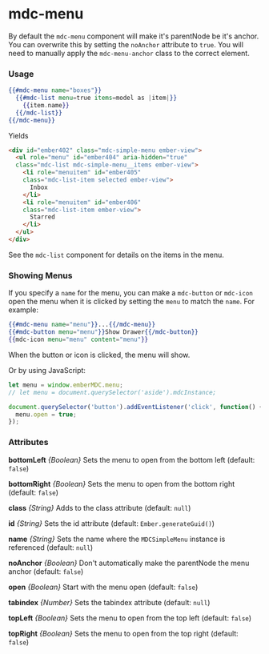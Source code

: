 # mdc-menu

By default the `mdc-menu` component will make it's parentNode
be it's anchor. You can overwrite this by setting the `noAnchor`
attribute to `true`. You will need to manually apply the `mdc-menu-anchor`
class to the correct element.

### Usage

```hbs
{{#mdc-menu name="boxes"}}
  {{#mdc-list menu=true items=model as |item|}}
    {{item.name}}
  {{/mdc-list}}
{{/mdc-menu}}
```

Yields

```html
<div id="ember402" class="mdc-simple-menu ember-view">
  <ul role="menu" id="ember404" aria-hidden="true"
  class="mdc-list mdc-simple-menu__items ember-view">
    <li role="menuitem" id="ember405"
    class="mdc-list-item selected ember-view">
      Inbox
    </li>
    <li role="menuitem" id="ember406"
    class="mdc-list-item ember-view">
      Starred
    </li>
  </ul>
</div>
```

See the `mdc-list` component for details on the items in the menu.

### Showing Menus

If you specify a `name` for the menu, you can make a `mdc-button`
or `mdc-icon` open the menu when it is clicked by setting the
`menu` to match the `name`. For example:

```hbs
{{#mdc-menu name="menu"}}...{{/mdc-menu}}
{{#mdc-button menu="menu"}}Show Drawer{{/mdc-button}}
{{mdc-icon menu="menu" content="menu"}}
```

When the button or icon is clicked, the menu will show.

Or by using JavaScript:

```js
let menu = window.emberMDC.menu;
// let menu = document.querySelector('aside').mdcInstance;

document.querySelector('button').addEventListener('click', function() {
  menu.open = true;
});
```

### Attributes

**bottomLeft** *{Boolean}* Sets the menu to open from the bottom left (default: `false`)

**bottomRight** *{Boolean}* Sets the menu to open from the bottom right (default: `false`)

**class** *{String}* Adds to the class attribute (default: `null`)

**id** *{String}* Sets the id attribute (default: `Ember.generateGuid()`)

**name** *{String}* Sets the name where the `MDCSimpleMenu` instance is referenced (default: `null`)

**noAnchor** *{Boolean}* Don't automatically make the parentNode the menu anchor (default: `false`)

**open** *{Boolean}* Start with the menu open (default: `false`)

**tabindex** *{Number}* Sets the tabindex attribute (default: `null`)

**topLeft** *{Boolean}* Sets the menu to open from the top left (default: `false`)

**topRight** *{Boolean}* Sets the menu to open from the top right (default: `false`)
